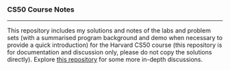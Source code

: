 ### CS50 Course Notes

---

This repository includes my solutions and notes of the labs and problem sets (with a summarised program background and demo when necessary to provide a quick introduction) for the Harvard CS50 course (this repository is for documentation and discussion only, please do not copy the solutions directly). Explore [this repository](https://github.com/Yukisschu/tideman_algorithm) for some more in-depth discussions.



